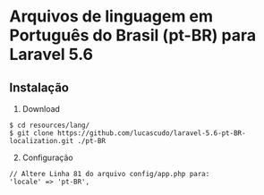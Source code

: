 # Arquivos de linguagem em Português do Brasil (pt-BR) para Laravel 5.6

## Instalação
1. Download
  ```
  $ cd resources/lang/
  $ git clone https://github.com/lucascudo/laravel-5.6-pt-BR-localization.git ./pt-BR
  ```
2. Configuração
  ```
  // Altere Linha 81 do arquivo config/app.php para:
  'locale' => 'pt-BR',
  ```

